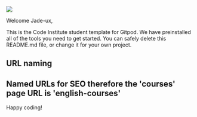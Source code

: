 <img src="https://codeinstitute.s3.amazonaws.com/fullstack/ci_logo_small.png" style="margin: 0;">

Welcome Jade-ux,

This is the Code Institute student template for Gitpod. We have preinstalled all of the tools you need to get started. You can safely delete this README.md file, or change it for your own project.

## URL naming

Named URLs for SEO therefore the 'courses' page URL is 'english-courses'
--------

Happy coding!

